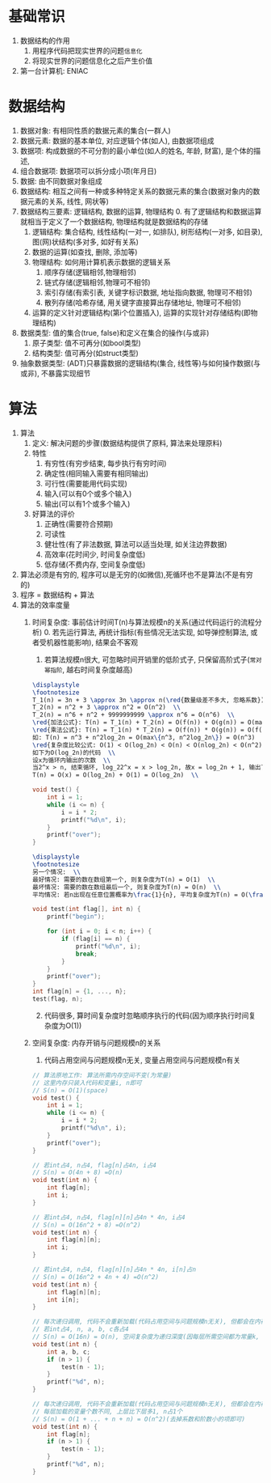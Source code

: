 # 基础常识
1. 数据结构的作用  
    1. 用程序代码把现实世界的问题`信息化`
    2. 将现实世界的问题信息化之后产生价值
2. 第一台计算机: ENIAC

# 数据结构
1. 数据对象: 有相同性质的数据元素的集合(一群人)
2. 数据元素: 数据的基本单位, 对应逻辑个体(如人), 由数据项组成
3. 数据项: 构成数据的不可分割的最小单位(如人的姓名, 年龄, 财富), 是个体的描述, 
4. 组合数据项: 数据项可以拆分成小项(年月日)
5. 数据: 由不同数据对象组成
6. 数据结构: 相互之间有一种或多种特定关系的数据元素的集合(数据对象内的数据元素的关系, 线性, 网状等)
7. 数据结构三要素: 逻辑结构, 数据的运算, 物理结构
    0. 有了逻辑结构和数据运算就相当于定义了一个数据结构, 物理结构就是数据结构的存储
    1. 逻辑结构: 集合结构, 线性结构(一对一, 如排队), 树形结构(一对多, 如目录), 图(网)状结构(多对多, 如好有关系)
    2. 数据的运算(如查找, 删除, 添加等)
    3. 物理结构: 如何用计算机表示数据的逻辑关系
        1. 顺序存储(逻辑相邻,物理相邻)
        2. 链式存储(逻辑相邻,物理可不相邻)
        3. 索引存储(有索引表, 关键字标识数据, 地址指向数据, 物理可不相邻)
        4. 散列存储(哈希存储, 用关键字直接算出存储地址, 物理可不相邻)
    4. 运算的定义针对逻辑结构(第i个位置插入), 运算的实现针对存储结构(即物理结构)
8. 数据类型: 值的集合(true, false)和定义在集合的操作(与或非)
    1. 原子类型: 值不可再分(如bool类型)
    2. 结构类型: 值可再分(如struct类型)
9. 抽象数据类型: (ADT)只暴露数据的逻辑结构(集合, 线性等)与如何操作数据(与或非), 不暴露实现细节

# 算法
1. 算法
    1. 定义: 解决问题的步骤(数据结构提供了原料, 算法来处理原料)
    2. 特性
        1. 有穷性(有穷步结束, 每步执行有穷时间)
        2. 确定性(相同输入需要有相同输出)
        3. 可行性(需要能用代码实现)
        4. 输入(可以有0个或多个输入)
        5. 输出(可以有1个或多个输入)
    3. 好算法的评价
        1. 正确性(需要符合预期)
        2. 可读性
        3. 健壮性(有了非法数据, 算法可以适当处理, 如关注边界数据)
        4. 高效率(花时间少, 时间复杂度低)
        5. 低存储(不费内存, 空间复杂度低)
2. 算法必须是有穷的, 程序可以是无穷的(如微信),死循环也不是算法(不是有穷的)
3. 程序 = 数据结构 + 算法
4. 算法的效率度量
    1. 时间复杂度: 事前估计时间T(n)与算法规模n的关系(通过代码运行的流程分析)
        0. 若先运行算法, 再统计指标(有些情况无法实现, 如导弹控制算法, 或者受机器性能影响), 结果会不客观
        1. 若算法规模n很大, 可忽略时间开销里的低阶式子, 只保留高阶式子(`常对幂指阶`, 越右时间复杂度越高)

        ```tex
        \displaystyle
        \footnotesize
        T_1(n) = 3n + 3 \approx 3n \approx n(\red{数量级差不多大, 忽略系数}) = O(n)  \\
        T_2(n) = n^2 + 3 \approx n^2 = O(n^2)  \\
        T_2(n) = n^6 + n^2 + 9999999999 \approx n^6 = O(n^6)  \\
        \red{加法公式}: T(n) = T_1(n) + T_2(n) = O(f(n)) + O(g(n)) = O(max\{f(n), g(n)\})  \\
        \red{乘法公式}: T(n) = T_1(n) * T_2(n) = O(f(n)) * O(g(n)) = O(f(n) * g(n))  \\
        如: T(n) = n^3 + n^2log_2n = O(max\{n^3, n^2log_2n\}) = O(n^3)  \\
        \red{复杂度比较公式: O(1) < O(log_2n) < O(n) < O(nlog_2n) < O(n^2) < O(n^3) < O(2^n) < O(n!) < O(n^n)}  \\
        如下为O(log_2n)的代码  \\
        设x为循环内输出的次数  \\
        当2^x > n, 结束循环, log_22^x = x > log_2n, 故x = log_2n + 1, 输出了log_2n+1次, 然后跳出循环  \\
        T(n) = O(x) = O(log_2n) + O(1) = O(log_2n)  \\
        ```

        ```c
        void test() {
            int i = 1;
            while (i <= n) {
                i = i * 2;
                printf("%d\n", i);
            }
            printf("over");
        }
        ```

        ```tex
        \displaystyle
        \footnotesize
        另一个情况:  \\
        最好情况: 需要的数在数组第一个, 则复杂度为T(n) = O(1)  \\
        最坏情况: 需要的数在数组最后一个, 则复杂度为T(n) = O(n)  \\
        平均情况: 若n出现在任意位置概率为\frac{1}{n}, 平均复杂度为T(n) = O(\frac{(1 + n)n}{2}*\frac{1}{n}) = O(n)  \\
        ```

        ```c
        void test(int flag[], int n) {
            printf("begin");

            for (int i = 0; i < n; i++) {
                if (flag[i] == n) {
                    printf("%d\n", i);
                    break;
                }
            }
            printf("over");
        }
        int flag[n] = {1, ..., n};
        test(flag, n);
        
        ```

        2. 代码很多, 算时间复杂度时忽略顺序执行的代码(因为顺序执行时间复杂度为O(1))
    2. 空间复杂度: 内存开销与问题规模n的关系
        1. 代码占用空间与问题规模n无关, 变量占用空间与问题规模n有关

        ```c
        // 算法原地工作: 算法所需内存空间不变(为常量)
        // 这里内存只装入代码和变量i, n即可
        // S(n) = O(1)(space)
        void test() {
            int i = 1;
            while (i <= n) {
                i = i * 2;
                printf("%d\n", i);
            }
            printf("over");
        }

        // 若int占4, n占4, flag[n]占4n, i占4
        // S(n) = O(4n + 8) =O(n)
        void test(int n) {
            int flag[n]; 
            int i;
        }

        // 若int占4, n占4, flag[n][n]占4n * 4n, i占4
        // S(n) = O(16n^2 + 8) =O(n^2)
        void test(int n) {
            int flag[n][n]; 
            int i;
        }

        // 若int占4, n占4, flag[n][n]占4n * 4n, i[n]占n
        // S(n) = O(16n^2 + 4n + 4) =O(n^2)
        void test(int n) {
            int flag[n][n]; 
            int i[n];
        }

        // 每次递归调用, 代码不会重新加载(代码占用空间与问题规模n无关), 但都会在内存重加载变量n, a, b, c
        // 若int占4, n, a, b, c各占4
        // S(n) = O(16n) = O(n), 空间复杂度为递归深度(因每层所需空间都为常量k, 复杂度去掉了k)
        void test(int n) {
            int a, b, c;
            if (n > 1) {
                test(n - 1);
            }
            printf("%d", n);
        }

        // 每次递归调用, 代码不会重新加载(代码占用空间与问题规模n无关), 但都会在内存重加载变量flag[n]
        // 每层加载的变量个数不同, 上层比下层多1, n占1个
        // S(n) = O(1 + ... + n + n) = O(n^2)(去掉系数和阶数小的项即可)
        void test(int n) {
            int flag[n];
            if (n > 1) {
                test(n - 1);
            }
            printf("%d", n);
        }
        ```
